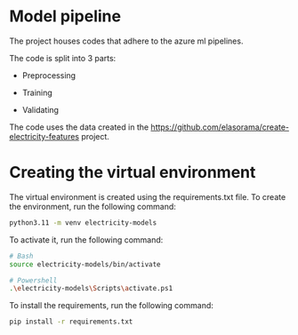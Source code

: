 # Model pipeline 

The project houses codes that adhere to the azure ml pipelines. 

The code is split into 3 parts: 

* Preprocessing

* Training

* Validating 

The code uses the data created in the https://github.com/elasorama/create-electricity-features project. 

# Creating the virtual environment

The virtual environment is created using the requirements.txt file. To create the environment, run the following command:

```bash
python3.11 -m venv electricity-models
```

To activate it, run the following command:

```bash
# Bash
source electricity-models/bin/activate

# Powershell
.\electricity-models\Scripts\activate.ps1
```

To install the requirements, run the following command:

```bash
pip install -r requirements.txt
```
